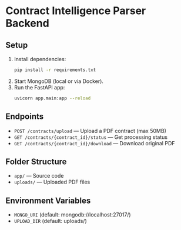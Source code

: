 # Contract Intelligence Parser Backend

## Setup

1. Install dependencies:
   ```bash
   pip install -r requirements.txt
   ```
2. Start MongoDB (local or via Docker).
3. Run the FastAPI app:
   ```bash
   uvicorn app.main:app --reload
   ```

## Endpoints
- `POST /contracts/upload` — Upload a PDF contract (max 50MB)
- `GET /contracts/{contract_id}/status` — Get processing status
- `GET /contracts/{contract_id}/download` — Download original PDF

## Folder Structure
- `app/` — Source code
- `uploads/` — Uploaded PDF files

## Environment Variables
- `MONGO_URI` (default: mongodb://localhost:27017/)
- `UPLOAD_DIR` (default: uploads/)
